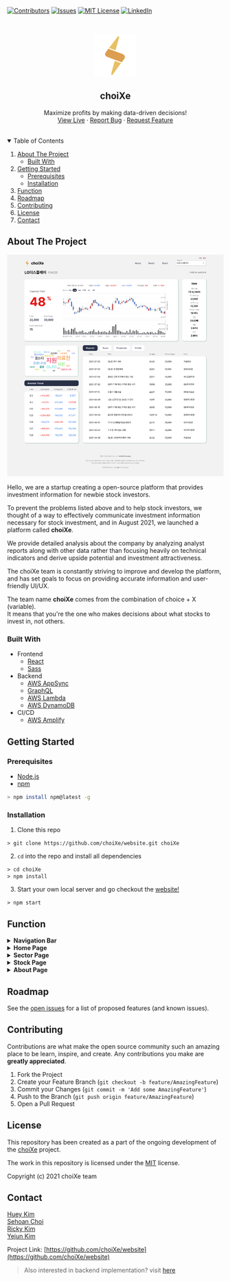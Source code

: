[![Contributors][contributors-shield]][contributors-url]
[![Issues][issues-shield]][issues-url]
[![MIT License][license-shield]][license-url]
[![LinkedIn][linkedin-shield]][linkedin-url]



<!-- PROJECT LOGO -->
<br />
<p align="center">
  <a href="https://www.choixe.app">
    <img src="public/logo.png" alt="Logo" width="100" height="100">
  </a>
  <h2 align="center">choiXe</h2>

  <p align="center">
    Maximize profits by making data-driven decisions!
    <br />
    <a href="https://www.choixe.app">View Live</a>
    ·
    <a href="https://github.com/choiXe/website/issues">Report Bug</a>
    ·
    <a href="https://github.com/choiXe/website/issues">Request Feature</a>
  </p>
</p>
<br />

<!-- TABLE OF CONTENTS -->
<details open="open">
  <summary>Table of Contents</summary>
  <ol>
    <li>
      <a href="#about-the-project">About The Project</a>
      <ul>
        <li><a href="#built-with">Built With</a></li>
      </ul>
    </li>
    <li>
      <a href="#getting-started">Getting Started</a>
      <ul>
        <li><a href="#prerequisites">Prerequisites</a></li>
        <li><a href="#installation">Installation</a></li>
      </ul>
    </li>
    <li><a href="#function">Function</a></li>
    <li><a href="#roadmap">Roadmap</a></li>
    <li><a href="#contributing">Contributing</a></li>
    <li><a href="#license">License</a></li>
    <li><a href="#contact">Contact</a></li>
  </ol>
</details>



<!-- ABOUT THE PROJECT -->
## About The Project

[![Product Name Screen Shot][product-screenshot]](https://example.com)

Hello, we are a startup creating a open-source platform that provides investment information for newbie stock investors.

To prevent the problems listed above and to help stock investors, we thought of a way to effectively communicate investment information necessary for stock investment, and in August 2021, we launched a platform called **choiXe**.

We provide detailed analysis about the company by analyzing analyst reports along with other data rather than focusing heavily on technical indicators and derive upside potential and investment attractiveness.

The choiXe team is constantly striving to improve and develop the platform, and has set goals to focus on providing accurate information and user-friendly UI/UX.  

The team name **choiXe** comes from the combination of choice + X (variable).  
It means that you're the one who makes decisions about what stocks to invest in, not others.

### Built With

- Frontend
    * [React](https://reactjs.org)
    * [Sass](https://sass-lang.com)
- Backend
    * [AWS AppSync](https://aws.amazon.com/appsync/)
    * [GraphQL](https://graphql.org)
    * [AWS Lambda](https://aws.amazon.com/lambda/)
    * [AWS DynamoDB](https://aws.amazon.com/dynamodb/)
- CI/CD
    * [AWS Amplify](https://aws.amazon.com/amplify/)

<!-- GETTING STARTED -->
## Getting Started

### Prerequisites
* [Node.js](https://nodejs.org/en/download/)
* [npm](https://www.npmjs.com/)
```zsh
> npm install npm@latest -g
```

### Installation
1. Clone this repo 
```shell
> git clone https://github.com/choiXe/website.git choiXe
```
2. `cd` into the repo and install all dependencies
```shell
> cd choiXe
> npm install
```
3. Start your own local server and go checkout the [website!](http://localhost:3000)
```shell
> npm start
```

<!-- USAGE EXAMPLES -->
## Function
<details>
  <summary><b>Navigation Bar</b></summary>
  <ul>
    <li>Logo / Company Name</li>
    <li>
      Quick Navigation Menu
      <ul>
        <li>About</li>
        <li>Sector</li>
        <li>Stock</li>
      </ul>
    </li>
  </ul>
</details>
<details>
  <summary><b>Home Page</b></summary>
  <ul>
    <li>
      Sector Menu
      <ul>
        <li>List of sectors to choose from</li>
      </ul>
    </li>
    <li>
      Market Index
      <ul>
        <li>Korea & Global market indices</li>
      </ul>
    </li>
    <li>
      Favorites
      <ul>
        <li>A user's favorite stocks list for easy access</li>
      </ul>
    </li>
    <li>
      Latest Reports
      <ul>
        <li>List of the most recent analysts' reports</li>
      </ul>
    </li>
  </ul>
</details>
<details>
  <summary><b>Sector Page</b></summary>
  <ul>
    <li>Sector Menu</li>
    <li>
      Sector Detail
      <ul>
        <li>Treemap, Expected Yield, Top 3 Yields of subsectors</li>
      </ul>
    </li>
    <li>
      Stock List
      <ul>
        <li>
          List of stocks under the current big sector and their data overview
        </li>
      </ul>
    </li>
  </ul>
</details>
<details>
  <summary><b>Stock Page</b></summary>
  <ul>
    <li>
      Stock Detail
      <ul>
        <li>Expected Yield, Candle Chart, Investment Score</li>
      </ul>
    </li>
    <li>Investment Stats</li>
    <li>
      Keywords Wordcloud
      <ul>
        <li>Keywords frequently mentioned with the stock</li>
      </ul>
    </li>
    <li>Investor Trend</li>
    <li>
      Misc.
      <ul>
        <li>Report: Analysts' reports about the stock</li>
        <li>News: News list that mentions the stock</li>
        <li>Financials: Profitability & Growth Graph</li>
        <li>Profile: A short company info</li>
      </ul>
    </li>
  </ul>
</details>
<details>
  <summary><b>About Page</b></summary>
  <ul>
    <li>A brief Introduction of the platform & our team</li>
  </ul>
</details>

<!-- ROADMAP -->
## Roadmap

See the [open issues](https://github.com/choiXe/website/issues) for a list of proposed features (and known issues).

<!-- CONTRIBUTING -->
## Contributing

Contributions are what make the open source community such an amazing place to be learn, inspire, and create. Any contributions you make are **greatly appreciated**.

1. Fork the Project
2. Create your Feature Branch (`git checkout -b feature/AmazingFeature`)
3. Commit your Changes (`git commit -m 'Add some AmazingFeature'`)
4. Push to the Branch (`git push origin feature/AmazingFeature`)
5. Open a Pull Request

<!-- LICENSE -->
## License

This repository has been created as a part of the ongoing development of the [choiXe](https://github.com/choiXe/website) project.

The work in this repository is licensed under the [MIT](https://github.com/choiXe/choiXe/blob/main/LICENSE) license.

Copyright (c) 2021 choiXe team

<!-- CONTACT -->
## Contact

[Huey Kim](https://www.linkedin.com/in/hueyk/)  
[Sehoan Choi](https://www.linkedin.com/in/sehoanchoi)  
[Ricky Kim](https://www.linkedin.com/in/ricky-kim-/)  
[Yejun Kim](https://www.linkedin.com/in/ye-jun-kim-350033180/)  

Project Link: [https://github.com/choiXe/website](https://github.com/choiXe/website)
> Also interested in backend implementation? visit [here](https://github.com/choiXe/backend)

[contributors-shield]: https://img.shields.io/github/contributors/othneildrew/Best-README-Template.svg?style=for-the-badge
[contributors-url]: https://github.com/choiXe/website/graphs/contributors
[issues-shield]: https://img.shields.io/github/issues/othneildrew/Best-README-Template.svg?style=for-the-badge
[issues-url]: https://github.com/choiXe/website/issues
[license-shield]: https://img.shields.io/github/license/othneildrew/Best-README-Template.svg?style=for-the-badge
[license-url]: https://github.com/choiXe/choiXe/blob/main/LICENSE
[linkedin-shield]: https://img.shields.io/badge/-LinkedIn-black.svg?style=for-the-badge&logo=linkedin&colorB=555
[linkedin-url]: https://www.linkedin.com/company/choixe/about/
[product-screenshot]: public/screenshots/stock.png
